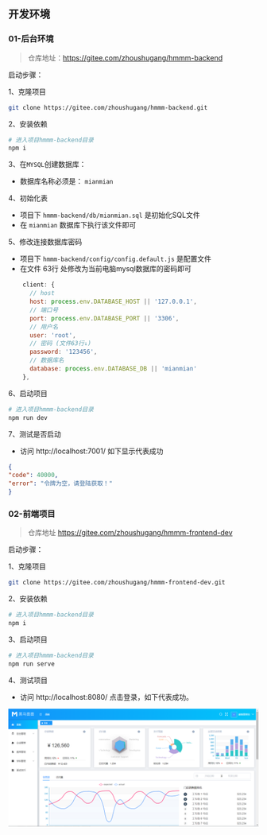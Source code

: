 ## 开发环境

### 01-后台环境

> 仓库地址：https://gitee.com/zhoushugang/hmmm-backend 

启动步骤：

1、克隆项目

```bash
git clone https://gitee.com/zhoushugang/hmmm-backend.git
```

2、安装依赖

```bash
# 进入项目hmmm-backend目录
npm i
```

3、在`MYSQL`创建数据库：

- 数据库名称必须是： `mianmian`

4、初始化表

- 项目下 `hmmm-backend/db/mianmian.sql`  是初始化SQL文件
- 在 `mianmian` 数据库下执行该文件即可

5、修改连接数据库密码

- 项目下 `hmmm-backend/config/config.default.js`  是配置文件
- 在文件 63行 处修改为当前电脑mysql数据库的密码即可

```js
    client: {
      // host
      host: process.env.DATABASE_HOST || '127.0.0.1',
      // 端口号
      port: process.env.DATABASE_PORT || '3306',
      // 用户名
      user: 'root',
      // 密码 (文件63行↓)
      password: '123456',
      // 数据库名
      database: process.env.DATABASE_DB || 'mianmian'
    },
```

6、启动项目

```bash
# 进入项目hmmm-backend目录
npm run dev
```

7、测试是否启动

- 访问 http://localhost:7001/ 如下显示代表成功

```json
{
"code": 40000,
"error": "令牌为空，请登陆获取！"
}
```





### 02-前端项目

> 仓库地址  https://gitee.com/zhoushugang/hmmm-frontend-dev 

启动步骤：

1、克隆项目

```bash
git clone https://gitee.com/zhoushugang/hmmm-frontend-dev.git
```

2、安装依赖

```bash
# 进入项目hmmm-backend目录
npm i
```

3、启动项目

```bash
# 进入项目hmmm-backend目录
npm run serve
```

4、测试项目

- 访问 http://localhost:8080/  点击登录，如下代表成功。

![1590042890569](docs/media/1590042890569.png)





